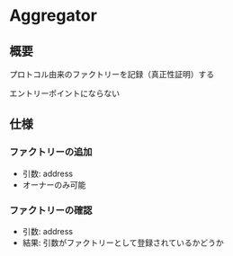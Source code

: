 # Aggregator

## 概要

プロトコル由来のファクトリーを記録（真正性証明）する

エントリーポイントにならない

## 仕様

### ファクトリーの追加

- 引数: address
- オーナーのみ可能

### ファクトリーの確認

- 引数: address
- 結果: 引数がファクトリーとして登録されているかどうか
